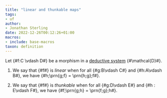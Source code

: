 ```yaml
---
title: "linear and thunkable maps"
tags:
- uf
author:
- Jonathan Sterling
date: 2022-12-26T00:12:26+01:00
macros:
- include: base-macros
taxon: definition
---
```


Let {#f:C \vdash D#} be a morphism in a [deductive system](dpl-0002) {#\mathcal{D}#}.

1. We say that {#f#} is *linear* when for all {#g:B\vdash C#} and {#h:A\vdash B#}, we have {#h;\prn{g;f} = \prn{h;g};f#}.

2. We say that {#f#} is *thunkable* when for all {#g:D\vdash E#} and {#h : E\vdash F#}, we have {#f;\prn{g;h} = \prn{f;g};h#}.
